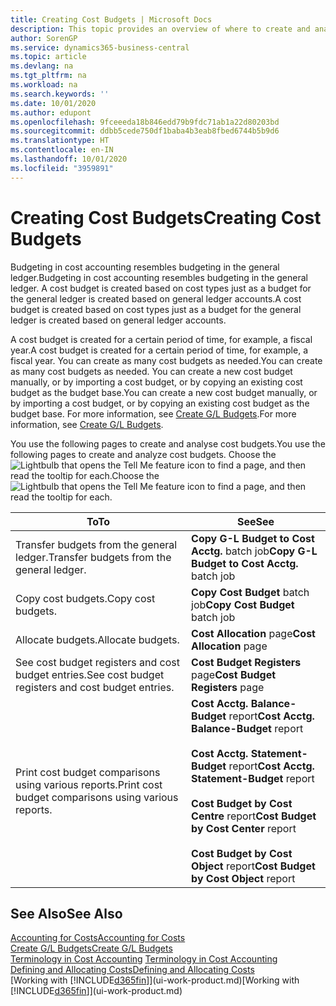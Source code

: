 ```yaml
---
title: Creating Cost Budgets | Microsoft Docs
description: This topic provides an overview of where to create and analyse cost budgets.
author: SorenGP
ms.service: dynamics365-business-central
ms.topic: article
ms.devlang: na
ms.tgt_pltfrm: na
ms.workload: na
ms.search.keywords: ''
ms.date: 10/01/2020
ms.author: edupont
ms.openlocfilehash: 9fceeeda18b846edd79b9fdc71ab1a22d80203bd
ms.sourcegitcommit: ddbb5cede750df1baba4b3eab8fbed6744b5b9d6
ms.translationtype: HT
ms.contentlocale: en-IN
ms.lasthandoff: 10/01/2020
ms.locfileid: "3959891"
---
```

# <a name="creating-cost-budgets"></a><span data-ttu-id="f420f-103">Creating Cost Budgets</span><span class="sxs-lookup"><span data-stu-id="f420f-103">Creating Cost Budgets</span></span>
<span data-ttu-id="f420f-104">Budgeting in cost accounting resembles budgeting in the general ledger.</span><span class="sxs-lookup"><span data-stu-id="f420f-104">Budgeting in cost accounting resembles budgeting in the general ledger.</span></span> <span data-ttu-id="f420f-105">A cost budget is created based on cost types just as a budget for the general ledger is created based on general ledger accounts.</span><span class="sxs-lookup"><span data-stu-id="f420f-105">A cost budget is created based on cost types just as a budget for the general ledger is created based on general ledger accounts.</span></span>  

<span data-ttu-id="f420f-106">A cost budget is created for a certain period of time, for example, a fiscal year.</span><span class="sxs-lookup"><span data-stu-id="f420f-106">A cost budget is created for a certain period of time, for example, a fiscal year.</span></span> <span data-ttu-id="f420f-107">You can create as many cost budgets as needed.</span><span class="sxs-lookup"><span data-stu-id="f420f-107">You can create as many cost budgets as needed.</span></span> <span data-ttu-id="f420f-108">You can create a new cost budget manually, or by importing a cost budget, or by copying an existing cost budget as the budget base.</span><span class="sxs-lookup"><span data-stu-id="f420f-108">You can create a new cost budget manually, or by importing a cost budget, or by copying an existing cost budget as the budget base.</span></span> <span data-ttu-id="f420f-109">For more information, see [Create G/L Budgets](finance-how-create-budgets.md).</span><span class="sxs-lookup"><span data-stu-id="f420f-109">For more information, see [Create G/L Budgets](finance-how-create-budgets.md).</span></span>

<span data-ttu-id="f420f-110">You use the following pages to create and analyse cost budgets.</span><span class="sxs-lookup"><span data-stu-id="f420f-110">You use the following pages to create and analyze cost budgets.</span></span> <span data-ttu-id="f420f-111">Choose the ![Lightbulb that opens the Tell Me feature](media/ui-search/search_small.png "Tell me what you want to do") icon to find a page, and then read the tooltip for each.</span><span class="sxs-lookup"><span data-stu-id="f420f-111">Choose the ![Lightbulb that opens the Tell Me feature](media/ui-search/search_small.png "Tell me what you want to do") icon to find a page, and then read the tooltip for each.</span></span>

|<span data-ttu-id="f420f-112">To</span><span class="sxs-lookup"><span data-stu-id="f420f-112">To</span></span>|<span data-ttu-id="f420f-113">See</span><span class="sxs-lookup"><span data-stu-id="f420f-113">See</span></span>|  
|--------|---------|  
|<span data-ttu-id="f420f-114">Transfer budgets from the general ledger.</span><span class="sxs-lookup"><span data-stu-id="f420f-114">Transfer budgets from the general ledger.</span></span>|<span data-ttu-id="f420f-115">**Copy G-L Budget to Cost Acctg.** batch job</span><span class="sxs-lookup"><span data-stu-id="f420f-115">**Copy G-L Budget to Cost Acctg.** batch job</span></span>|  
|<span data-ttu-id="f420f-116">Copy cost budgets.</span><span class="sxs-lookup"><span data-stu-id="f420f-116">Copy cost budgets.</span></span>|<span data-ttu-id="f420f-117">**Copy Cost Budget** batch job</span><span class="sxs-lookup"><span data-stu-id="f420f-117">**Copy Cost Budget** batch job</span></span>|  
|<span data-ttu-id="f420f-118">Allocate budgets.</span><span class="sxs-lookup"><span data-stu-id="f420f-118">Allocate budgets.</span></span>|<span data-ttu-id="f420f-119">**Cost Allocation** page</span><span class="sxs-lookup"><span data-stu-id="f420f-119">**Cost Allocation** page</span></span>|  
|<span data-ttu-id="f420f-120">See cost budget registers and cost budget entries.</span><span class="sxs-lookup"><span data-stu-id="f420f-120">See cost budget registers and cost budget entries.</span></span>|<span data-ttu-id="f420f-121">**Cost Budget Registers** page</span><span class="sxs-lookup"><span data-stu-id="f420f-121">**Cost Budget Registers** page</span></span>|  
|<span data-ttu-id="f420f-122">Print cost budget comparisons using various reports.</span><span class="sxs-lookup"><span data-stu-id="f420f-122">Print cost budget comparisons using various reports.</span></span>|<span data-ttu-id="f420f-123">**Cost Acctg. Balance-Budget** report</span><span class="sxs-lookup"><span data-stu-id="f420f-123">**Cost Acctg. Balance-Budget** report</span></span><br /><br /> <span data-ttu-id="f420f-124">**Cost Acctg. Statement-Budget** report</span><span class="sxs-lookup"><span data-stu-id="f420f-124">**Cost Acctg. Statement-Budget** report</span></span><br /><br /> <span data-ttu-id="f420f-125">**Cost Budget by Cost Centre** report</span><span class="sxs-lookup"><span data-stu-id="f420f-125">**Cost Budget by Cost Center** report</span></span><br /><br /> <span data-ttu-id="f420f-126">**Cost Budget by Cost Object** report</span><span class="sxs-lookup"><span data-stu-id="f420f-126">**Cost Budget by Cost Object** report</span></span>|  

## <a name="see-also"></a><span data-ttu-id="f420f-127">See Also</span><span class="sxs-lookup"><span data-stu-id="f420f-127">See Also</span></span>  
[<span data-ttu-id="f420f-128">Accounting for Costs</span><span class="sxs-lookup"><span data-stu-id="f420f-128">Accounting for Costs</span></span>](finance-manage-cost-accounting.md)  
[<span data-ttu-id="f420f-129">Create G/L Budgets</span><span class="sxs-lookup"><span data-stu-id="f420f-129">Create G/L Budgets</span></span>](finance-how-create-budgets.md)  
<span data-ttu-id="f420f-130">[Terminology in Cost Accounting](finance-terminology-in-cost-accounting.md) </span><span class="sxs-lookup"><span data-stu-id="f420f-130">[Terminology in Cost Accounting](finance-terminology-in-cost-accounting.md) </span></span>  
[<span data-ttu-id="f420f-131">Defining and Allocating Costs</span><span class="sxs-lookup"><span data-stu-id="f420f-131">Defining and Allocating Costs</span></span>](finance-define-and-allocate-costs.md)  
<span data-ttu-id="f420f-132">[Working with [!INCLUDE[d365fin](includes/d365fin_md.md)]](ui-work-product.md)</span><span class="sxs-lookup"><span data-stu-id="f420f-132">[Working with [!INCLUDE[d365fin](includes/d365fin_md.md)]](ui-work-product.md)</span></span>
